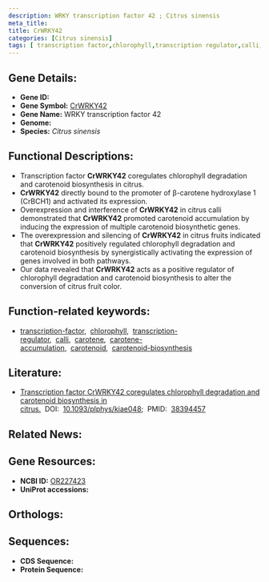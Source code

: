 ```yaml
---
description: WRKY transcription factor 42 ; Citrus sinensis
meta_title:
title: CrWRKY42
categories: [Citrus sinensis]
tags: [ transcription factor,chlorophyll,transcription regulator,calli,carotene,carotene accumulation,carotenoid,carotenoid biosynthesis ]
---
```


## Gene Details:
- **Gene ID:** []()
- **Gene Symbol:** <u>CrWRKY42</u>
- **Gene Name:** WRKY transcription factor 42
- **Genome:** []()
- **Species:** *Citrus sinensis*

## Functional Descriptions:
   - Transcription factor **CrWRKY42** coregulates chlorophyll degradation and carotenoid biosynthesis in citrus.
   - **CrWRKY42** directly bound to the promoter of β-carotene hydroxylase 1 (CrBCH1) and activated its expression.
   - Overexpression and interference of **CrWRKY42** in citrus calli demonstrated that **CrWRKY42** promoted carotenoid accumulation by inducing the expression of multiple carotenoid biosynthetic genes.
   - The overexpression and silencing of **CrWRKY42** in citrus fruits indicated that **CrWRKY42** positively regulated chlorophyll degradation and carotenoid biosynthesis by synergistically activating the expression of genes involved in both pathways.
   - Our data revealed that **CrWRKY42** acts as a positive regulator of chlorophyll degradation and carotenoid biosynthesis to alter the conversion of citrus fruit color.

## Function-related keywords:
   - [transcription-factor](/tags/transcription-factor/),&nbsp;&nbsp;[chlorophyll](/tags/chlorophyll/),&nbsp;&nbsp;[transcription-regulator](/tags/transcription-regulator/),&nbsp;&nbsp;[calli](/tags/calli/),&nbsp;&nbsp;[carotene](/tags/carotene/),&nbsp;&nbsp;[carotene-accumulation](/tags/carotene-accumulation/),&nbsp;&nbsp;[carotenoid](/tags/carotenoid/),&nbsp;&nbsp;[carotenoid-biosynthesis](/tags/carotenoid-biosynthesis/)

## Literature:
   - [Transcription factor CrWRKY42 coregulates chlorophyll degradation and carotenoid biosynthesis in citrus.](https://doi.org/10.1093/plphys/kiae048)&nbsp;&nbsp;DOI:&nbsp;&nbsp;[10.1093/plphys/kiae048](https://doi.org/10.1093/plphys/kiae048);&nbsp;&nbsp;PMID:&nbsp;&nbsp;[38394457](https://pubmed.ncbi.nlm.nih.gov/38394457/)

## Related News:

## Gene Resources:
- **NCBI ID:**  [OR227423](https://www.ncbi.nlm.nih.gov/gene/?term=OR227423)
- **UniProt accessions:**  [](https://www.uniprot.org/uniprotkb//entry)

## Orthologs:

## Sequences:
- **CDS Sequence:**
- **Protein Sequence:**
